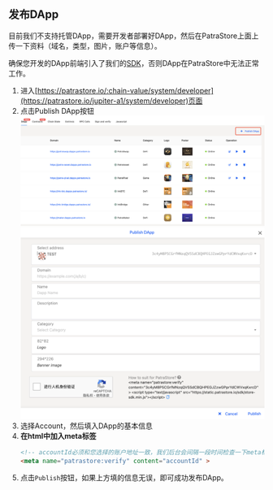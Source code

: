 ## 发布DApp

目前我们不支持托管DApp，需要开发者部署好DApp，然后在PatraStore上面上传一下资料（域名，类型，图片，账户等信息）。

确保您开发的DApp前端引入了我们的[SDK](./getting-starter.md)，否则DApp在PatraStore中无法正常工作。

1. 进入[https://patrastore.io/:chain-value/system/developer](https://patrastore.io/jupiter-a1/system/developer)页面
2. 点击Publish DApp按钮
![](./imgs/publish.png)
![](./imgs/publish-form.png)
3. 选择Account，然后填入DApp的基本信息
4. **在html中加入meta标签**
    ```html
    <!-- accountId必须和您选择的账户地址一致，我们后台会间隔一段时间检查一下meta标签，如果accountId和账户地址不一致，DApp将会变为Offline状态 -->
    <meta name="patrastore:verify" content="accountId" >
    ```
5. 点击`Publish`按钮，如果上方填的信息无误，即可成功发布DApp。